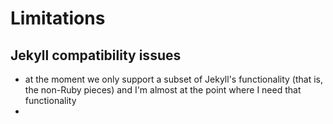 # Limitations

## Jekyll compatibility issues

 - at the moment we only support a subset of Jekyll's functionality (that is, the non-Ruby pieces) and I'm almost at the point where I need that functionality
 - 